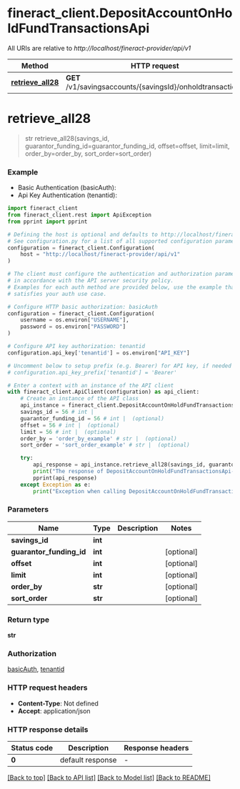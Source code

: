 # fineract_client.DepositAccountOnHoldFundTransactionsApi

All URIs are relative to *http://localhost/fineract-provider/api/v1*

Method | HTTP request | Description
------------- | ------------- | -------------
[**retrieve_all28**](DepositAccountOnHoldFundTransactionsApi.md#retrieve_all28) | **GET** /v1/savingsaccounts/{savingsId}/onholdtransactions | 


# **retrieve_all28**
> str retrieve_all28(savings_id, guarantor_funding_id=guarantor_funding_id, offset=offset, limit=limit, order_by=order_by, sort_order=sort_order)

### Example

* Basic Authentication (basicAuth):
* Api Key Authentication (tenantid):

```python
import fineract_client
from fineract_client.rest import ApiException
from pprint import pprint

# Defining the host is optional and defaults to http://localhost/fineract-provider/api/v1
# See configuration.py for a list of all supported configuration parameters.
configuration = fineract_client.Configuration(
    host = "http://localhost/fineract-provider/api/v1"
)

# The client must configure the authentication and authorization parameters
# in accordance with the API server security policy.
# Examples for each auth method are provided below, use the example that
# satisfies your auth use case.

# Configure HTTP basic authorization: basicAuth
configuration = fineract_client.Configuration(
    username = os.environ["USERNAME"],
    password = os.environ["PASSWORD"]
)

# Configure API key authorization: tenantid
configuration.api_key['tenantid'] = os.environ["API_KEY"]

# Uncomment below to setup prefix (e.g. Bearer) for API key, if needed
# configuration.api_key_prefix['tenantid'] = 'Bearer'

# Enter a context with an instance of the API client
with fineract_client.ApiClient(configuration) as api_client:
    # Create an instance of the API class
    api_instance = fineract_client.DepositAccountOnHoldFundTransactionsApi(api_client)
    savings_id = 56 # int | 
    guarantor_funding_id = 56 # int |  (optional)
    offset = 56 # int |  (optional)
    limit = 56 # int |  (optional)
    order_by = 'order_by_example' # str |  (optional)
    sort_order = 'sort_order_example' # str |  (optional)

    try:
        api_response = api_instance.retrieve_all28(savings_id, guarantor_funding_id=guarantor_funding_id, offset=offset, limit=limit, order_by=order_by, sort_order=sort_order)
        print("The response of DepositAccountOnHoldFundTransactionsApi->retrieve_all28:\n")
        pprint(api_response)
    except Exception as e:
        print("Exception when calling DepositAccountOnHoldFundTransactionsApi->retrieve_all28: %s\n" % e)
```



### Parameters


Name | Type | Description  | Notes
------------- | ------------- | ------------- | -------------
 **savings_id** | **int**|  | 
 **guarantor_funding_id** | **int**|  | [optional] 
 **offset** | **int**|  | [optional] 
 **limit** | **int**|  | [optional] 
 **order_by** | **str**|  | [optional] 
 **sort_order** | **str**|  | [optional] 

### Return type

**str**

### Authorization

[basicAuth](../README.md#basicAuth), [tenantid](../README.md#tenantid)

### HTTP request headers

 - **Content-Type**: Not defined
 - **Accept**: application/json

### HTTP response details

| Status code | Description | Response headers |
|-------------|-------------|------------------|
**0** | default response |  -  |

[[Back to top]](#) [[Back to API list]](../README.md#documentation-for-api-endpoints) [[Back to Model list]](../README.md#documentation-for-models) [[Back to README]](../README.md)

